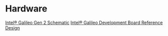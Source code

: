 # Hardware

[Intel® Galileo Gen 2 Schematic](http://www.intel.com/content/www/us/en/embedded/products/galileo/galileo-g2-schematic.html)
[Intel® Galileo Development Board Reference Design](https://downloadcenter.intel.com/download/24104)
